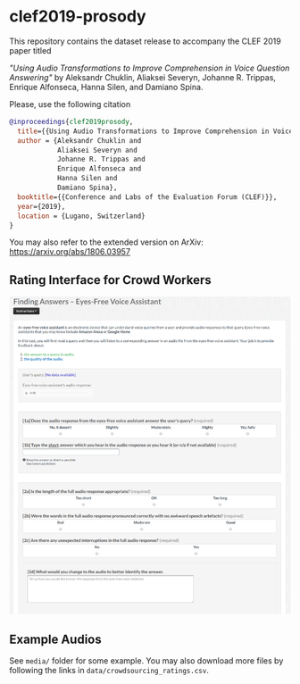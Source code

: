 # clef2019-prosody
This repository contains the dataset release to accompany the CLEF 2019 paper titled

*"Using Audio Transformations to Improve Comprehension in Voice Question Answering"* by Aleksandr Chuklin, Aliaksei Severyn, Johanne R. Trippas, Enrique Alfonseca, Hanna Silen, and Damiano Spina.

Please, use the following citation

```bibtex
@inproceedings{clef2019prosody,
  title={{Using Audio Transformations to Improve Comprehension in Voice Question Answering}},
  author = {Aleksandr Chuklin and
            Aliaksei Severyn and
            Johanne R. Trippas and
            Enrique Alfonseca and
            Hanna Silen and
            Damiano Spina},
  booktitle={{Conference and Labs of the Evaluation Forum (CLEF)}},
  year={2019},
  location = {Lugano, Switzerland}
}
```

You may also refer to the extended version on ArXiv: https://arxiv.org/abs/1806.03957


## Rating Interface for Crowd Workers

![rating-intreface](media/rating-intreface.png)

## Example Audios

See `media/` folder for some example. You may also download more files by following the links in `data/crowdsourcing_ratings.csv`.